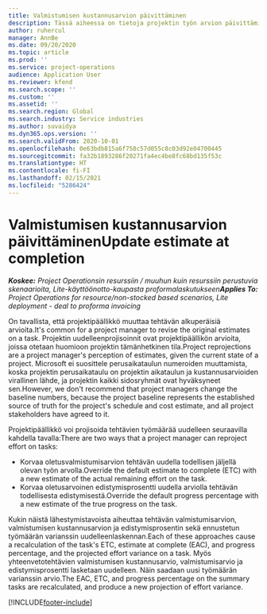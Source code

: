 ```yaml
---
title: Valmistumisen kustannusarvion päivittäminen
description: Tässä aiheessa on tietoja projektin työn arvion päivittämisestä.
author: ruhercul
manager: AnnBe
ms.date: 09/20/2020
ms.topic: article
ms.prod: ''
ms.service: project-operations
audience: Application User
ms.reviewer: kfend
ms.search.scope: ''
ms.custom: ''
ms.assetid: ''
ms.search.region: Global
ms.search.industry: Service industries
ms.author: suvaidya
ms.dyn365.ops.version: ''
ms.search.validFrom: 2020-10-01
ms.openlocfilehash: 0e63bdb815a6f758c57d055c8c03d92e04700445
ms.sourcegitcommit: fa32b1893286f20271fa4ec4be8fc68bd135f53c
ms.translationtype: HT
ms.contentlocale: fi-FI
ms.lasthandoff: 02/15/2021
ms.locfileid: "5286424"
---
```

# <a name="update-estimate-at-completion"></a><span data-ttu-id="efb6d-103">Valmistumisen kustannusarvion päivittäminen</span><span class="sxs-lookup"><span data-stu-id="efb6d-103">Update estimate at completion</span></span>

<span data-ttu-id="efb6d-104">_**Koskee:** Project Operationsin resurssiin / muuhun kuin resurssiin perustuvia skenaarioita, Lite-käyttöönotto-kaupasta proformalaskutukseen_</span><span class="sxs-lookup"><span data-stu-id="efb6d-104">_**Applies To:** Project Operations for resource/non-stocked based scenarios, Lite deployment - deal to proforma invoicing_</span></span>

<span data-ttu-id="efb6d-105">On tavallista, että projektipäällikkö muuttaa tehtävän alkuperäisiä arvioita.</span><span class="sxs-lookup"><span data-stu-id="efb6d-105">It's common for a project manager to revise the original estimates on a task.</span></span> <span data-ttu-id="efb6d-106">Projektin uudelleenprojisoinnit ovat projektipäällikön arvioita, joissa otetaan huomioon projektin tämänhetkinen tila.</span><span class="sxs-lookup"><span data-stu-id="efb6d-106">Project reprojections are a project manager's perception of estimates, given the current state of a project.</span></span> <span data-ttu-id="efb6d-107">Microsoft ei suosittele perusaikataulun numeroiden muuttamista, koska projektin perusaikataulu on projektin aikataulun ja kustannusarvioiden virallinen lähde, ja projektin kaikki sidosryhmät ovat hyväksyneet sen.</span><span class="sxs-lookup"><span data-stu-id="efb6d-107">However, we don't recommend that project managers change the baseline numbers, because the project baseline represents the established source of truth for the project's schedule and cost estimate, and all project stakeholders have agreed to it.</span></span>

<span data-ttu-id="efb6d-108">Projektipäällikkö voi projisoida tehtävien työmäärää uudelleen seuraavilla kahdella tavalla:</span><span class="sxs-lookup"><span data-stu-id="efb6d-108">There are two ways that a project manager can reproject effort on tasks:</span></span>

- <span data-ttu-id="efb6d-109">Korvaa oletusvalmistumisarvion tehtävän uudella todellisen jäljellä olevan työn arvolla.</span><span class="sxs-lookup"><span data-stu-id="efb6d-109">Override the default estimate to complete (ETC) with a new estimate of the actual remaining effort on the task.</span></span> 
- <span data-ttu-id="efb6d-110">Korvaa oletusarvoinen edistymisprosentti uudella arviolla tehtävän todellisesta edistymisestä.</span><span class="sxs-lookup"><span data-stu-id="efb6d-110">Override the default progress percentage with a new estimate of the true progress on the task.</span></span>

<span data-ttu-id="efb6d-111">Kukin näistä lähestymistavoista aiheuttaa tehtävän valmistumisarvion, valmistumisen kustannusarvion ja edistymisprosentin sekä ennustetun työmäärän varianssin uudelleenlaskennan.</span><span class="sxs-lookup"><span data-stu-id="efb6d-111">Each of these approaches cause a recalculation of the task's ETC, estimate at complete (EAC), and progress percentage, and the projected effort variance on a task.</span></span> <span data-ttu-id="efb6d-112">Myös yhteenvetotehtävien valmistumisen kustannusarvio, valmistumisarvio ja edistymisprosentti lasketaan uudelleen. Näin saadaan uusi työmäärän varianssin arvio.</span><span class="sxs-lookup"><span data-stu-id="efb6d-112">The EAC, ETC, and progress percentage on the summary tasks are recalculated, and produce a new projection of effort variance.</span></span>


[!INCLUDE[footer-include](../includes/footer-banner.md)]